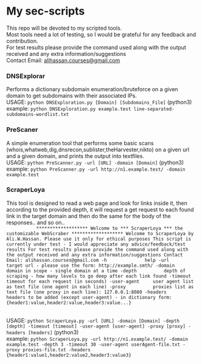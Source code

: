 # My sec-scripts

This repo will be devoted to my scripted tools.<br>Most tools need a lot of testing, so I would be grateful for any feedback and contribution.<br>For test results please provide the command used along with the output received and any extra information/suggestions<br>Contact Email: alihassan.courses@gmail.com

### DNSExplorar
Performs a dictionary subdomain enumeration/bruteforce on a given domain to get subdomains with their associated IPs.
<br>USAGE:     `python DNSExploration.py [Domain] [Subdomains_File]`      (python3)
<br>example:   `python DNSExploration.py example.test line-separated-subdomains-wordlist.txt`

### PreScaner
A simple enumeration tool that performs some basic scans (whois,whatweb,dig,dnsrecon,sublister,theHarvester,nikto) on a given url and a given domain, and prints the output into textfiles.
<br>USAGE:     `python PreScanner.py -url [URL] -domain [Domain]`         (python3)
<br>example:   `python PreScanner.py -url http://n1.example.test/ -domain example.test`

### ScraperLoya
This tool is designed to read a web page and look for links inside it, then according to the provided depth, it will request a get request to each found link in the target domain and then do the same for the body of the responses.. and so on..
<br>
`           *******************
Welcome to *** ScraperLoya *** the customizable WebScraber
           *******************
Welcome to ScraperLoya by Ali.W.Hassan. Please use it only for ethical purposes
This script is currently under test - I would appreciate any advice/feedback/test results
For test results please provide the command used along with the output received and any extra information/suggestions
Contact Email: alihassan.courses@gmail.com
    -h              help
    -url            target url - please use the form: http://example.smth/
    -domain         domain in scope - single domain at a time
    -depth          depth of scraping - how many levels to go deep after each link found
    -timeout        timeout for each request (in seconds)
    -user-agent     user agent list as text file (one agent in each line)
    -proxy          proxies list as text file (one proxy in each line): 127.0.0.1:8080
    -headers        headers to be added (except user-agent) - in dictionary form: {header1:value,header2:value,header3:value...}`

<br>USAGE:     `python ScraperLoya.py -url [URL] -domain [Domain] -depth [depth] -timeout [timeout] -user-agent [user-agent] -proxy [proxy] -headers [headers]`      (python3)
<br>example:   `python ScraperLoya.py -url http://n1.example.test/ -domain example.test -depth 3 -timeout 30 -user-agent userAgent-file.txt -proxy proxies-file.txt -headers {header1:value1,header2:value2,header3:value3}`
